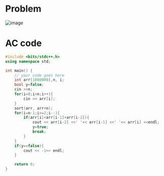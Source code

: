 # Problem
![image](https://user-images.githubusercontent.com/85293841/182861891-92787044-19de-4faa-9485-8b70b1aef7b7.png)

# AC code 
```cpp
#include <bits/stdc++.h>
using namespace std;

int main() {
	// your code goes here
	int arr[1000000],n, i;
	bool y=false;
	cin >>n;
	for(i=0;i<n;i++){
		cin >> arr[i];
	}
	sort(arr, arr+n);
	for(i=n-1;i>=2;i--){
		if(arr[i]<arr[i-1]+arr[i-2]){
			cout << arr[i-2] <<' '<< arr[i-1] <<' '<< arr[i] <<endl;
			y=true;
			break;
		}
	}
	if(y==false){
		cout << -1<< endl;
	}

	return 0;
}
```
